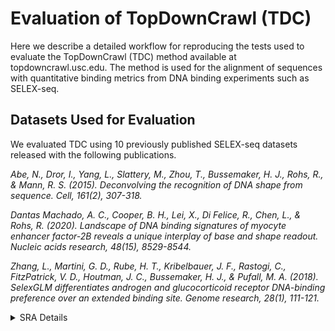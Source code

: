 # Evaluation of TopDownCrawl (TDC)
Here we describe a detailed workflow for reproducing the tests used to evaluate the TopDownCrawl (TDC) method available at topdowncrawl.usc.edu. The method is used for the alignment of sequences with quantitative binding metrics from DNA binding experiments such as SELEX-seq.

## Datasets Used for Evaluation
We evaluated TDC using 10 previously published SELEX-seq datasets released with the following publications. 

*Abe, N., Dror, I., Yang, L., Slattery, M., Zhou, T., Bussemaker, H. J., Rohs, R., & Mann, R. S. (2015). Deconvolving the recognition of DNA shape from sequence. Cell, 161(2), 307-318.*

*Dantas Machado, A. C., Cooper, B. H., Lei, X., Di Felice, R., Chen, L., & Rohs, R. (2020). Landscape of DNA binding signatures of myocyte enhancer factor-2B reveals a unique interplay of base and shape readout. Nucleic acids research, 48(15), 8529-8544.*

*Zhang, L., Martini, G. D., Rube, H. T., Kribelbauer, J. F., Rastogi, C., FitzPatrick, V. D., Houtman, J. C., Bussemaker, H. J., & Pufall, M. A. (2018). SelexGLM differentiates androgen and glucocorticoid receptor DNA-binding preference over an extended binding site. Genome research, 28(1), 111-121.*

<details><summary style="font-size:14px">SRA Details</summary>
| SRA | Renamed File |
| --- | --- |
| SRR5340724 | AR_R0.fastq.gz |
| SRR5340729 | AR_R4.fastq.gz |
| SRR5340724 | GR_R0.fastq.gz |
| SRR5340720 | GR_R4.fastq.gz |
| SRR7450249 | MEF2B_R0.fastq.gz |
| SRR7450251 | MEF2B_R2.fastq.gz |
| SRR1765757 | AbdA-Exd_R0.fastq.gz |
| SRR1765754 | AbdA-Exd_R3.fastq.gz |
| SRR1765757 | Dfd-Exd_R0.fastq.gz |
| SRR1765752 | Dfd-Exd_R3.fastq.gz |
| SRR1765757 | Lab-Exd_R0.fastq.gz |
| SRR1765751 | Lab-Exd_R3.fastq.gz |
| SRR1765759 | PbFl-Exd_R0.fastq.gz |
| SRR1765746 | PbFl-Exd_R3.fastq.gz |
| SRR1765756 | Scr-Exd_R0.fastq.gz |
| SRR1765733 | Scr-Exd_R3.fastq.gz |
| SRR1765756 | UbxIa-Exd_R0.fastq.gz |
| SRR1765750 | UbxIa-Exd_R3.fastq.gz |
| SRR1765757 | UbxIVa-Exd_R0.fastq.gz |
| SRR1765753 | UbxIVa-Exd_R3.fastq.gz |
</details>